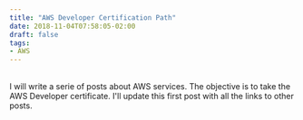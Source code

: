 ```yaml
---
title: "AWS Developer Certification Path"
date: 2018-11-04T07:58:05-02:00
draft: false
tags:
- AWS
---
```

<br>
I will write a serie of posts about AWS services. The objective is to take the AWS Developer certificate.
I'll update this first post with all the links to other posts.

